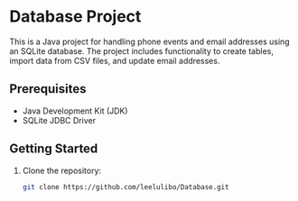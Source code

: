 # Database Project

This is a Java project for handling phone events and email addresses using an SQLite database. The project includes functionality to create tables, import data from CSV files, and update email addresses.

## Prerequisites

- Java Development Kit (JDK)
- SQLite JDBC Driver

## Getting Started

1. Clone the repository:

   ```bash
   git clone https://github.com/leelulibo/Database.git
